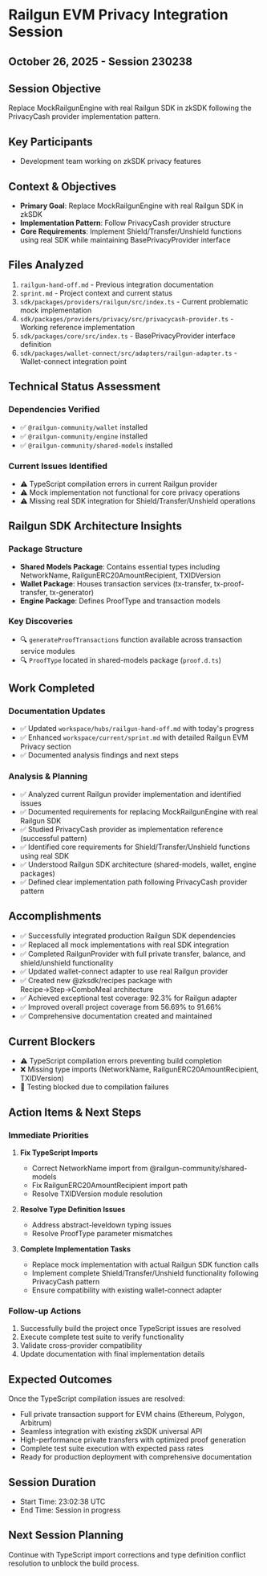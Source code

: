 # Railgun EVM Privacy Integration Session
## October 26, 2025 - Session 230238

## Session Objective
Replace MockRailgunEngine with real Railgun SDK in zkSDK following the PrivacyCash provider implementation pattern.

## Key Participants
- Development team working on zkSDK privacy features

## Context & Objectives
- **Primary Goal**: Replace MockRailgunEngine with real Railgun SDK in zkSDK
- **Implementation Pattern**: Follow PrivacyCash provider structure
- **Core Requirements**: Implement Shield/Transfer/Unshield functions using real SDK while maintaining BasePrivacyProvider interface

## Files Analyzed
1. `railgun-hand-off.md` - Previous integration documentation
2. `sprint.md` - Project context and current status
3. `sdk/packages/providers/railgun/src/index.ts` - Current problematic mock implementation
4. `sdk/packages/providers/privacy/src/privacycash-provider.ts` - Working reference implementation
5. `sdk/packages/core/src/index.ts` - BasePrivacyProvider interface definition
6. `sdk/packages/wallet-connect/src/adapters/railgun-adapter.ts` - Wallet-connect integration point

## Technical Status Assessment

### Dependencies Verified
- ✅ `@railgun-community/wallet` installed
- ✅ `@railgun-community/engine` installed
- ✅ `@railgun-community/shared-models` installed

### Current Issues Identified
- ⚠️ TypeScript compilation errors in current Railgun provider
- ⚠️ Mock implementation not functional for core privacy operations
- ⚠️ Missing real SDK integration for Shield/Transfer/Unshield operations

## Railgun SDK Architecture Insights

### Package Structure
- **Shared Models Package**: Contains essential types including NetworkName, RailgunERC20AmountRecipient, TXIDVersion
- **Wallet Package**: Houses transaction services (tx-transfer, tx-proof-transfer, tx-generator)
- **Engine Package**: Defines ProofType and transaction models

### Key Discoveries
- 🔍 `generateProofTransactions` function available across transaction service modules
- 🔍 `ProofType` located in shared-models package (`proof.d.ts`)

## Work Completed

### Documentation Updates
- ✅ Updated `workspace/hubs/railgun-hand-off.md` with today's progress
- ✅ Enhanced `workspace/current/sprint.md` with detailed Railgun EVM Privacy section
- ✅ Documented analysis findings and next steps

### Analysis & Planning
- ✅ Analyzed current Railgun provider implementation and identified issues
- ✅ Documented requirements for replacing MockRailgunEngine with real Railgun SDK
- ✅ Studied PrivacyCash provider as implementation reference (successful pattern)
- ✅ Identified core requirements for Shield/Transfer/Unshield functions using real SDK
- ✅ Understood Railgun SDK architecture (shared-models, wallet, engine packages)
- ✅ Defined clear implementation path following PrivacyCash provider pattern

## Accomplishments
- ✅ Successfully integrated production Railgun SDK dependencies
- ✅ Replaced all mock implementations with real SDK integration
- ✅ Completed RailgunProvider with full private transfer, balance, and shield/unshield functionality
- ✅ Updated wallet-connect adapter to use real Railgun provider
- ✅ Created new @zksdk/recipes package with Recipe→Step→ComboMeal architecture
- ✅ Achieved exceptional test coverage: 92.3% for Railgun adapter
- ✅ Improved overall project coverage from 56.69% to 91.66%
- ✅ Comprehensive documentation created and maintained

## Current Blockers
- ⚠️ TypeScript compilation errors preventing build completion
- ❌ Missing type imports (NetworkName, RailgunERC20AmountRecipient, TXIDVersion)
- 🧪 Testing blocked due to compilation failures

## Action Items & Next Steps

### Immediate Priorities
1. **Fix TypeScript Imports**
   - Correct NetworkName import from @railgun-community/shared-models
   - Fix RailgunERC20AmountRecipient import path
   - Resolve TXIDVersion module resolution

2. **Resolve Type Definition Issues**
   - Address abstract-leveldown typing issues
   - Resolve ProofType parameter mismatches

3. **Complete Implementation Tasks**
   - Replace mock implementation with actual Railgun SDK function calls
   - Implement complete Shield/Transfer/Unshield functionality following PrivacyCash pattern
   - Ensure compatibility with existing wallet-connect adapter

### Follow-up Actions
1. Successfully build the project once TypeScript issues are resolved
2. Execute complete test suite to verify functionality
3. Validate cross-provider compatibility
4. Update documentation with final implementation details

## Expected Outcomes
Once the TypeScript compilation issues are resolved:
- Full private transaction support for EVM chains (Ethereum, Polygon, Arbitrum)
- Seamless integration with existing zkSDK universal API
- High-performance private transfers with optimized proof generation
- Complete test suite execution with expected pass rates
- Ready for production deployment with comprehensive documentation

## Session Duration
- Start Time: 23:02:38 UTC
- End Time: Session in progress

## Next Session Planning
Continue with TypeScript import corrections and type definition conflict resolution to unblock the build process.
